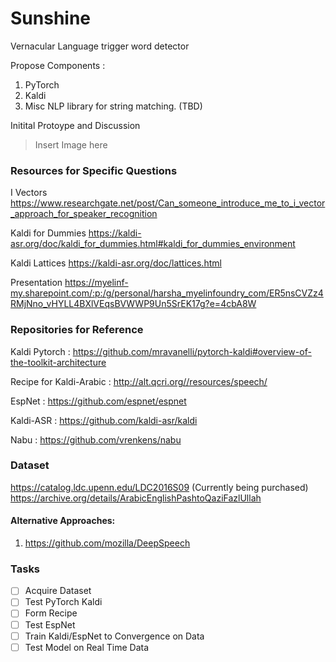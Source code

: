 # Sunshine
Vernacular Language trigger word detector


Propose Components :
1. PyTorch
2. Kaldi
3. Misc NLP library for string matching. (TBD)


Initital Protoype and Discussion
> Insert Image here


### Resources for Specific Questions
I Vectors
https://www.researchgate.net/post/Can_someone_introduce_me_to_i_vector_approach_for_speaker_recognition

Kaldi for Dummies
https://kaldi-asr.org/doc/kaldi_for_dummies.html#kaldi_for_dummies_environment

Kaldi Lattices
https://kaldi-asr.org/doc/lattices.html


Presentation
https://myelinf-my.sharepoint.com/:p:/g/personal/harsha_myelinfoundry_com/ER5nsCVZz4RMjNno_vHYLL4BXlVEqsBVWWP9Un5SrEK17g?e=4cbA8W

### Repositories for Reference
Kaldi Pytorch : https://github.com/mravanelli/pytorch-kaldi#overview-of-the-toolkit-architecture

Recipe for Kaldi-Arabic : http://alt.qcri.org//resources/speech/

EspNet : https://github.com/espnet/espnet

Kaldi-ASR : https://github.com/kaldi-asr/kaldi

Nabu : https://github.com/vrenkens/nabu

### Dataset
https://catalog.ldc.upenn.edu/LDC2016S09 (Currently being purchased) 
https://archive.org/details/ArabicEnglishPashtoQaziFazlUllah


#### Alternative Approaches: 
1. https://github.com/mozilla/DeepSpeech

### Tasks 

- [ ] Acquire Dataset
- [ ] Test PyTorch Kaldi
- [ ] Form Recipe
- [ ] Test EspNet
- [ ] Train Kaldi/EspNet to Convergence on Data
- [ ] Test Model on Real Time Data
